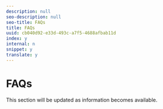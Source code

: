 ```yaml
---
description: null
seo-description: null
seo-title: FAQs
title: FAQs
uuid: cb040d92-e33d-493c-a7f5-4688afbab11d
index: y
internal: n
snippet: y
translate: y
---
```


# FAQs

This section will be updated as information becomes available. 
